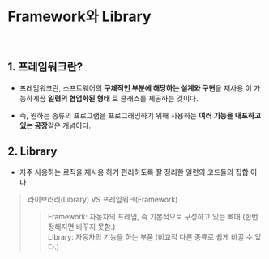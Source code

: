 # **Framework와 Library**

<br>

## 1. **프레임워크란?**

-  프레임워크란, 소프트웨어의 **구체적인 부분에 해당하는 설계와 구현**을 재사용 이 가능하게끔 **일련의 협업화된 형태** 로 클래스를 제공하는 것이다.

- 즉, 원하는 종류의 프로그램을 프로그래밍하기 위해 사용하는 **여러 기능을 내포하고 있는 공장**같은 개념이다.

## 2. **Library**
-  자주 사용하는 로직을 재사용 하기 편리하도록 잘 정리한 일련의 코드들의 집합 이다

> 라이브러리(Library) VS 프레임워크(Framework)   
>> Framework: 자동차의 프레임, 즉 기본적으로 구성하고 있는 뼈대 (한번 정해지면 바꾸지 못함.)  
>> Library: 자동차의 기능을 하는 부품 (비교적 다른 종류로 쉽게 바꿀 수 있다.)
